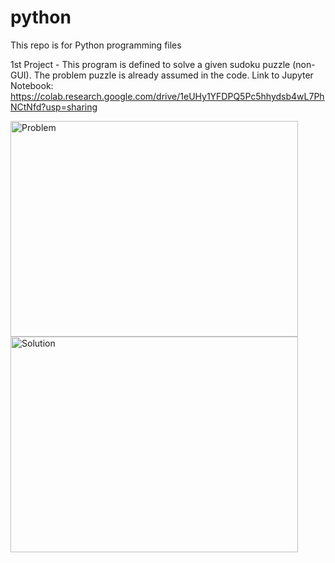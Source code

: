 # python
This repo is for Python programming files

1st Project - This program is defined to solve a given sudoku puzzle (non-GUI). The problem puzzle is already assumed in the code.
Link to Jupyter Notebook:
https://colab.research.google.com/drive/1eUHy1YFDPQ5Pc5hhydsb4wL7PhNCtNfd?usp=sharing

<img src="Problem.jpg" alt="Problem" width="460" height="345">

<img src="Solution.jpg" alt="Solution" width="460" height="345">

